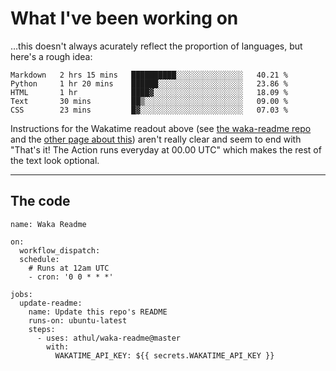 # What I've been working on

…this doesn't always acurately reflect the proportion of languages, but here's a rough idea:

<!--START_SECTION:waka-->
```text
Markdown   2 hrs 15 mins   ██████████░░░░░░░░░░░░░░░   40.21 % 
Python     1 hr 20 mins    ██████░░░░░░░░░░░░░░░░░░░   23.86 % 
HTML       1 hr            ████▓░░░░░░░░░░░░░░░░░░░░   18.09 % 
Text       30 mins         ██▒░░░░░░░░░░░░░░░░░░░░░░   09.00 % 
CSS        23 mins         █▓░░░░░░░░░░░░░░░░░░░░░░░   07.03 % 
```
<!--END_SECTION:waka-->

Instructions for the Wakatime readout above (see [the waka-readme repo](https://github.com/athul/waka-readme) and the [other page about this](https://github.com/marketplace/actions/waka-readme)) aren't really clear and seem to end with "That's it! The Action runs everyday at 00.00 UTC" which makes the rest of the text look optional.

---

## The code

```
name: Waka Readme

on:
  workflow_dispatch:
  schedule:
    # Runs at 12am UTC
    - cron: '0 0 * * *'

jobs:
  update-readme:
    name: Update this repo's README
    runs-on: ubuntu-latest
    steps:
      - uses: athul/waka-readme@master
        with:
          WAKATIME_API_KEY: ${{ secrets.WAKATIME_API_KEY }}
```
